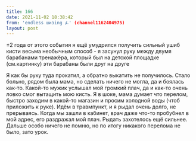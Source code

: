 ```yaml
---
title: 166
date: 2021-11-02 18:38:42
from: 'endless шизing ⍼' (channel1162404975)
layout: post
---
```


±2 года от этого события я ещё умудрился получить сильный ушиб кисти весьма необычным способ - я засунул руку между двумя барабанами тренажёра, который был на детской площадке (см.картинку)
эти барабаны были друг на друге

Я как бы руку туда прокатил, а обратно выкатить не получилось. Стало больно, рядом была мама, но сделать ничего не могла, да и боялась как-то. Какой-то мужик услышал мой громкий плач, да и как-то очень ловко смог вытащить мою кисть.
Я в шоке, мама думает что перелом, быстро заходим в какой-то магазин и просим холодной воды (чтоб приложить к руке).
Идём в травмпункт, и я рыдал очень долго, не прерываясь. Когда мы зашли в кабинет, врач даже что-то пробубнел в мой адрес, его раздражал мой плач. Рыдать захотелось ещё сильнее.
Дальше особо ничего не помню, но по итогу никакого перелома не было, зато урок.
